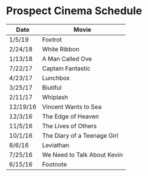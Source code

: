 # Prospect Cinema Schedule

| Date | Movie |
|------|-------|
| 1/5/19  | Foxtrot |
| 2/24/18 | White Ribbon |
| 1/13/18 | A Man Called Ove |
| 7/22/17 | Captain Fantastic |
| 4/23/17 | Lunchbox | 
| 3/25/17 | Biutiful |
| 2/11/17 | Whiplash |
| 12/19/16 | Vincent Wants to Sea |
| 12/3/16 | The Edge of Heaven |
| 11/5/16 | The Lives of Others |
| 10/1/16 | The Diary of a Teenage Girl |
| 8/6/16 | Leviathan |
| 7/25/16 | We Need to Talk About Kevin |
| 6/15/16 | Footnote |
